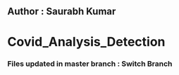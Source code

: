 ## Author : Saurabh Kumar

# Covid_Analysis_Detection
### Files updated in master branch : Switch Branch
